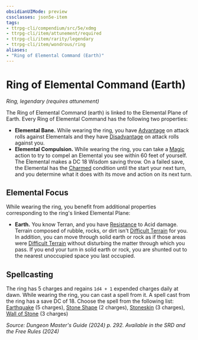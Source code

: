 ```yaml
---
obsidianUIMode: preview
cssclasses: json5e-item
tags:
- ttrpg-cli/compendium/src/5e/xdmg
- ttrpg-cli/item/attunement/required
- ttrpg-cli/item/rarity/legendary
- ttrpg-cli/item/wondrous/ring
aliases: 
- "Ring of Elemental Command (Earth)"
---
```

# Ring of Elemental Command (Earth)
*Ring, legendary (requires attunement)*  



The Ring of Elemental Command (earth) is linked to the Elemental Plane of Earth. Every Ring of Elemental Command has the following two properties:

- **Elemental Bane.** While wearing the ring, you have [Advantage](Інструменти%20ДМ/CLI/rules/variant-rules/advantage-xphb.md) on attack rolls against Elementals and they have [Disadvantage](Інструменти%20ДМ/CLI/rules/variant-rules/disadvantage-xphb.md) on attack rolls against you.  
- **Elemental Compulsion.** While wearing the ring, you can take a [Magic](Інструменти%20ДМ/CLI/rules/actions.md#Magic) action to try to compel an Elemental you see within 60 feet of yourself. The Elemental makes a DC 18 Wisdom saving throw. On a failed save, the Elemental has the [Charmed](Інструменти%20ДМ/CLI/rules/conditions.md#Charmed) condition until the start your next turn, and you determine what it does with its move and action on its next turn.  

## Elemental Focus

While wearing the ring, you benefit from additional properties corresponding to the ring's linked Elemental Plane:

- **Earth.** You know Terran, and you have [Resistance](Інструменти%20ДМ/CLI/rules/variant-rules/resistance-xphb.md) to Acid damage. Terrain composed of rubble, rocks, or dirt isn't [Difficult Terrain](Інструменти%20ДМ/CLI/rules/variant-rules/difficult-terrain-xphb.md) for you. In addition, you can move through solid earth or rock as if those areas were [Difficult Terrain](Інструменти%20ДМ/CLI/rules/variant-rules/difficult-terrain-xphb.md) without disturbing the matter through which you pass. If you end your turn in solid earth or rock, you are shunted out to the nearest unoccupied space you last occupied.  

## Spellcasting

The ring has 5 charges and regains `1d4 + 1` expended charges daily at dawn. While wearing the ring, you can cast a spell from it. A spell cast from the ring has a save DC of 18. Choose the spell from the following list: [Earthquake](Інструменти%20ДМ/CLI/spells/earthquake-xphb.md) (5 charges), [Stone Shape](Інструменти%20ДМ/CLI/spells/stone-shape-xphb.md) (2 charges), [Stoneskin](Інструменти%20ДМ/CLI/spells/stoneskin-xphb.md) (3 charges), [Wall of Stone](Інструменти%20ДМ/CLI/spells/wall-of-stone-xphb.md) (3 charges)

*Source: Dungeon Master's Guide (2024) p. 292. Available in the <span title='Systems Reference Document (5.2)'>SRD</span> and the Free Rules (2024)*